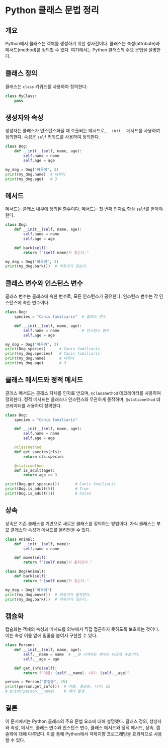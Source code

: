 
# Python 클래스 문법 정리

## 개요
Python에서 클래스는 객체를 생성하기 위한 청사진이다. 클래스는 속성(attribute)과 메서드(method)를 정의할 수 있다. 여기에서는 Python 클래스의 주요 문법을 설명한다.

## 클래스 정의
클래스는 `class` 키워드를 사용하여 정의한다.

```python
class MyClass:
    pass
```

## 생성자와 속성
생성자는 클래스가 인스턴스화될 때 호출되는 메서드로, `__init__` 메서드를 사용하여 정의한다. 속성은 `self` 키워드를 사용하여 정의한다.

```python
class Dog:
    def __init__(self, name, age):
        self.name = name
        self.age = age

my_dog = Dog("바둑이", 3)
print(my_dog.name)  # 바둑이
print(my_dog.age)   # 3
```

## 메서드
메서드는 클래스 내부에 정의된 함수이다. 메서드는 첫 번째 인자로 항상 `self`를 받아야 한다.

```python
class Dog:
    def __init__(self, name, age):
        self.name = name
        self.age = age

    def bark(self):
        return f"{self.name}가 짖는다."

my_dog = Dog("바둑이", 3)
print(my_dog.bark())  # 바둑이가 짖는다.
```

## 클래스 변수와 인스턴스 변수
클래스 변수는 클래스에 속한 변수로, 모든 인스턴스가 공유한다. 인스턴스 변수는 각 인스턴스에 속한 변수이다.

```python
class Dog:
    species = "Canis familiaris"  # 클래스 변수

    def __init__(self, name, age):
        self.name = name          # 인스턴스 변수
        self.age = age

my_dog = Dog("바둑이", 3)
print(Dog.species)      # Canis familiaris
print(my_dog.species)   # Canis familiaris
print(my_dog.name)      # 바둑이
print(my_dog.age)       # 3
```

## 클래스 메서드와 정적 메서드
클래스 메서드는 클래스 자체를 인자로 받으며, `@classmethod` 데코레이터를 사용하여 정의한다. 정적 메서드는 클래스나 인스턴스와 무관하게 동작하며, `@staticmethod` 데코레이터를 사용하여 정의한다.

```python
class Dog:
    species = "Canis familiaris"

    def __init__(self, name, age):
        self.name = name
        self.age = age

    @classmethod
    def get_species(cls):
        return cls.species

    @staticmethod
    def is_adult(age):
        return age >= 3

print(Dog.get_species())       # Canis familiaris
print(Dog.is_adult(5))         # True
print(Dog.is_adult(1))         # False
```

## 상속
상속은 기존 클래스를 기반으로 새로운 클래스를 정의하는 방법이다. 자식 클래스는 부모 클래스의 속성과 메서드를 물려받을 수 있다.

```python
class Animal:
    def __init__(self, name):
        self.name = name

    def move(self):
        return f"{self.name}가 움직인다."

class Dog(Animal):
    def bark(self):
        return f"{self.name}가 짖는다."

my_dog = Dog("바둑이")
print(my_dog.move())  # 바둑이가 움직인다.
print(my_dog.bark())  # 바둑이가 짖는다.
```

## 캡슐화
캡슐화는 객체의 속성과 메서드를 외부에서 직접 접근하지 못하도록 보호하는 것이다. 이는 속성 이름 앞에 밑줄을 붙여서 구현할 수 있다.

```python
class Person:
    def __init__(self, name, age):
        self.__name = name  # __로 시작하는 변수는 비공개 속성이다.
        self.__age = age

    def get_info(self):
        return f"이름: {self.__name}, 나이: {self.__age}"

person = Person("홍길동", 25)
print(person.get_info())  # 이름: 홍길동, 나이: 25
# print(person.__name)    # 에러 발생
```

## 결론
이 문서에서는 Python 클래스의 주요 문법 요소에 대해 설명했다. 클래스 정의, 생성자와 속성, 메서드, 클래스 변수와 인스턴스 변수, 클래스 메서드와 정적 메서드, 상속, 캡슐화에 대해 다루었다. 이를 통해 Python에서 객체지향 프로그래밍을 효과적으로 사용할 수 있다.
